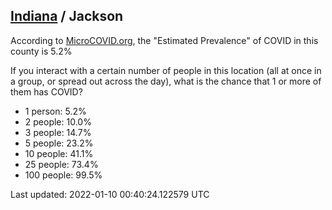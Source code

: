
## [Indiana](/united-states/indiana) / Jackson

According to [MicroCOVID.org](http://microcovid.org),
the "Estimated Prevalence" of COVID in this county is 5.2%

If you interact with a certain number of people in this location
(all at once in a group, or spread out across the day), what is the chance that
1 or more of them has COVID?

- 1 person: 5.2%
- 2 people: 10.0%
- 3 people: 14.7%
- 5 people: 23.2%
- 10 people: 41.1%
- 25 people: 73.4%
- 100 people: 99.5%

Last updated: 2022-01-10 00:40:24.122579 UTC
